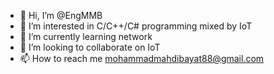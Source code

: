 - 👋 Hi, I’m @EngMMB
- 👀 I’m interested in C/C++/C# programming mixed by IoT
- 🌱 I’m currently learning network
- 💞️ I’m looking to collaborate on IoT
- 📫 How to reach me mohammadmahdibayat88@gmail.com

<!---
EngMMB/EngMMB is a ✨ special ✨ repository because its `README.md` (this file) appears on your GitHub profile.
You can click the Preview link to take a look at your changes.
--->
